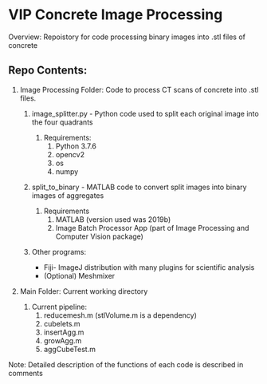 <h1> VIP Concrete Image Processing </h1>

Overview: Repoistory for code processing binary images into .stl files of concrete

<h2> Repo Contents: </h2>

1. Image Processing Folder: Code to process CT scans of concrete into .stl files.
    1. image_splitter.py - Python code used to split each original image into the four quadrants
        1. Requirements:
            1. Python 3.7.6
            2. opencv2
            3. os
            4. numpy

    2. split_to_binary - MATLAB code to convert split images into binary images of aggregates
        1. Requirements
            1. MATLAB (version used was 2019b)
            2. Image Batch Processor App (part of Image Processing and Computer Vision package)
    3. Other programs:
        + Fiji- ImageJ distribution with many plugins for scientific analysis
        + (Optional) Meshmixer

2. Main Folder: Current working directory
    1. Current pipeline:
        1. reducemesh.m (stlVolume.m is a dependency)
        2. cubelets.m
        3. insertAgg.m
        4. growAgg.m
        5. aggCubeTest.m

Note: Detailed description of the functions of each code is described in comments
